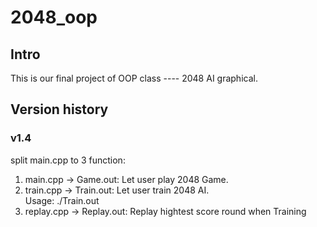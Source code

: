 # 2048_oop

## Intro

This is our final project of OOP class ---- 2048 AI graphical.

## Version history

### v1.4

split main.cpp to 3 function:  
  
   1. main.cpp → Game.out: 
     Let user play 2048 Game. 
   2. train.cpp → Train.out: 
     Let user train 2048 AI.  
     Usage: ./Train.out <train-round>
   3. replay.cpp → Replay.out:
     Replay hightest score round when Training 
​        

